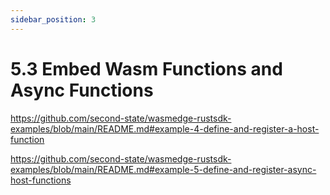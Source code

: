 ```yaml
---
sidebar_position: 3
---
```


# 5.3 Embed Wasm Functions and Async Functions

https://github.com/second-state/wasmedge-rustsdk-examples/blob/main/README.md#example-4-define-and-register-a-host-function


https://github.com/second-state/wasmedge-rustsdk-examples/blob/main/README.md#example-5-define-and-register-async-host-functions